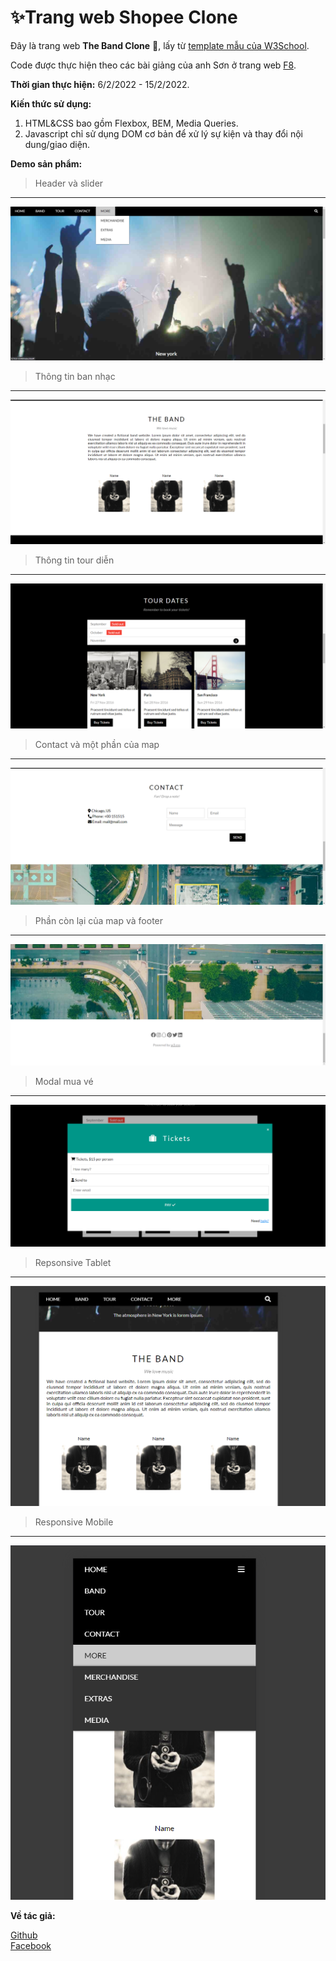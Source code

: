 # ✨Trang web Shopee Clone

Đây là trang web **The Band Clone** 🛒, lấy từ [template mẫu của W3School](https://www.w3schools.com/w3css/tryw3css_templates_band.htm).

Code được thực hiện theo các bài giảng của anh Sơn ở trang web [F8](https://fullstack.edu.vn/).

**Thời gian thực hiện:** 6/2/2022 - 15/2/2022.

**Kiến thức sử dụng:**

1. HTML&CSS bao gồm Flexbox, BEM, Media Queries.
2. Javascript chỉ sử dụng DOM cơ bản để xử lý sự kiện và thay đổi nội dung/giao diện.

**Demo sản phẩm:**

> Header và slider

<hr>

![](assets/images/demo1.png)

> Thông tin ban nhạc

<hr>

![](assets/images/demo2.png)

> Thông tin tour diễn

<hr>

![](assets/images/demo3.png)

> Contact và một phần của map

<hr>

![](assets/images/demo4.png)

> Phần còn lại của map và footer

<hr>

![](assets/images/demo5.png)

> Modal mua vé

<hr>

![](assets/images/demo6.png)

> Repsonsive Tablet

<hr>

![](assets/images/demo7.png)

> Responsive Mobile

<hr>

![](assets/images/demo8.png)

**Về tác giả:**

[Github](https://github.com/marucube35)\
[Facebook](https://www.facebook.com/profile.php?id=100009916021095)
